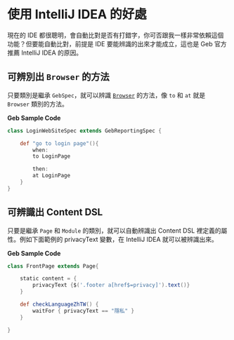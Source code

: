 # 使用 IntelliJ IDEA 的好處

現在的 IDE 都很聰明，會自動比對是否有打錯字，你可否跟我一樣非常依賴這個功能？但要能自動比對，前提是 IDE 要能辨識的出來才能成立，這也是 Geb 官方推薦 IntelliJ IDEA 的原因。

## 可辨別出 `Browser` 的方法

只要類別是繼承 `GebSpec`，就可以辨識 [`Browser`](http://www.gebish.org/manual/current/api/geb/Browser.html) 的方法，像 `to` 和 `at` 就是 `Browser` 類別的方法。

**Geb Sample Code**

```groovy
class LoginWebSiteSpec extends GebReportingSpec {

    def "go to login page"(){
        when:
        to LoginPage

        then:
        at LoginPage
    }
}
```

## 可辨識出 Content DSL

只要是繼承 `Page` 和 `Module` 的類別，就可以自動辨識出 Content DSL 裡定義的屬性。例如下面範例的 privacyText 變數，在 IntelliJ IDEA 就可以被辨識出來。

**Geb Sample Code**

```groovy
class FrontPage extends Page{

    static content = {
        privacyText {$('.footer a[href$=privacy]').text()}
    }

    def checkLanguageZhTW() {
        waitFor { privacyText == "隱私" }
    }

}
```
